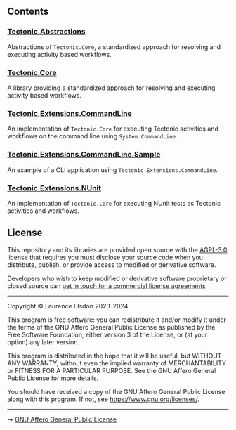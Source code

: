 ﻿## Contents

### [Tectonic.Abstractions](Tectonic.Abstractions/src)

Abstractions of `Tectonic.Core`, a standardized approach for resolving and executing activity based workflows.

### [Tectonic.Core](Tectonic.Core/src)

A library providing a standardized approach for resolving and executing activity based workflows.

### [Tectonic.Extensions.CommandLine](Tectonic.Extensions.CommandLine/src)

An implementation of `Tectonic.Core` for executing Tectonic activities and workflows on the command line using `System.CommandLine`.

### [Tectonic.Extensions.CommandLine.Sample](Tectonic.Extensions.CommandLine/samples)

An example of a CLI application using `Tectonic.Extensions.CommandLine`.

### [Tectonic.Extensions.NUnit](Tectonic.Extensions.NUnit/src)

An implementation of `Tectonic.Core` for executing NUnit tests as Tectonic activities and workflows.

## License

This repository and its libraries are provided open source with the [AGPL-3.0](https://www.gnu.org/licenses/agpl-3.0.en.html) license that requires you must disclose your source code when you distribute, publish, or provide access to modified or derivative software.

Developers who wish to keep modified or derivative software proprietary or closed source can [get in touch for a commercial license agreements](https://studiole.uk/contact/)

---

Copyright © Laurence Elsdon 2023-2024

This program is free software: you can redistribute it and/or modify it under the terms of the GNU Affero General Public License as published by the Free Software Foundation, either version 3 of the License, or (at your option) any later version.

This program is distributed in the hope that it will be useful, but WITHOUT ANY WARRANTY; without even the implied warranty of MERCHANTABILITY or FITNESS FOR A PARTICULAR PURPOSE. See the GNU Affero General Public License for more details.

You should have received a copy of the GNU Affero General Public License along with this program. If not, see <https://www.gnu.org/licenses/>.

---

→ [GNU Affero General Public License](LICENSE.md)
